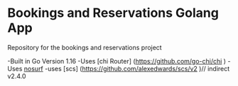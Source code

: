 # Bookings and Reservations Golang App

Repository for the bookings and reservations project

-Built in Go Version 1.16
-Uses [chi Router] (https://github.com/go-chi/chi )
-Uses [nosurf](https://github.com/justinas/nosurf)
-uses [scs] (https://github.com/alexedwards/scs/v2 )// indirect v2.4.0
